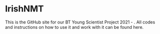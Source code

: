 # IrishNMT <Placeholder>

This is the GitHub site for our BT Young Scientist Project 2021 - <Placeholder Name>. All codes and instructions on how to use it and work with it can be found here.
